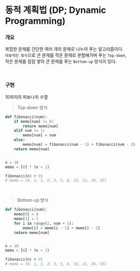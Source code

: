 # 동적 계획법 (DP; Dynamic Programming)

### **개요**

복잡한 문제를 간단한 여러 개의 문제로 나누어 푸는 알고리즘이다.  
`대표적인 방식`으로 큰 문제를 작은 문제로 분할해가며 푸는 `Top-down`,  
작은 문제를 점점 쌓아 큰 문제를 푸는 `Bottom-up` 방식이 있다.

<br />

### **구현**

10까지의 피보나치 수열

> Top-down 방식

```python
def fibonacci(num):
    if memo[num] != 0:
        return memo[num]
    elif num <= 1:
        memo[num] = num
    else:
        memo[num] = fibonacci(num - 1) + fibonacci(num - 2)
    return memo[num]


n = 10
memo = [0] * (n + 1)

fibonacci(n) # 55
# memo = [0, 1, 1, 2, 3, 5, 8, 13, 21, 34, 55]
```

<br />

> Bottom-up 방식

```python
def fibonacci(num):
    memo[0] = 0
    memo[1] = 1
    for i in range(2, num + 1):
        memo[i] = memo[i - 1] + memo[i - 2]
    return memo[num]


n = 10
memo = [0] * (n + 1)

fibonacci(n) # 55
# memo = [0, 1, 1, 2, 3, 5, 8, 13, 21, 34, 55]
```
